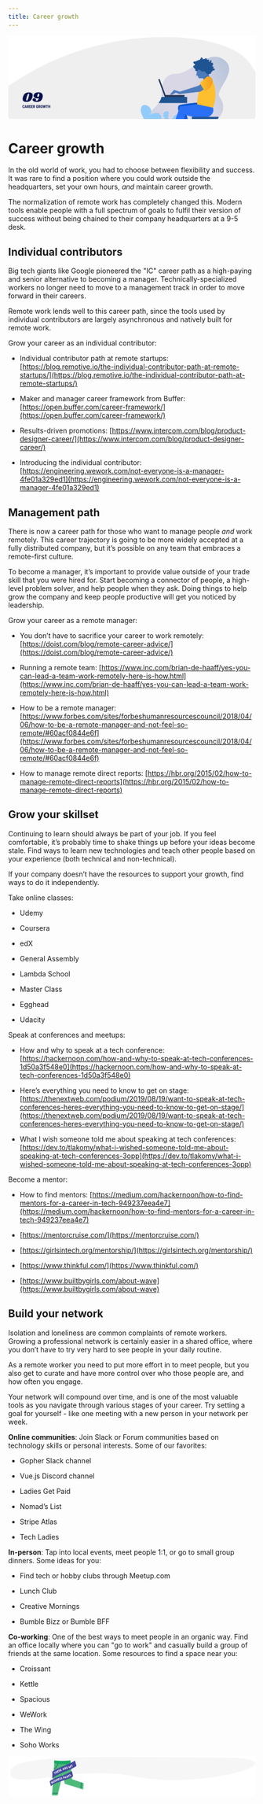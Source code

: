 ```yaml
---
title: Career growth
---
```


![Career growth](./assets/header-illustrations/9.png)

# Career growth

In the old world of work, you had to choose between flexibility and success. It was rare to find a position where you could work outside the headquarters, set your own hours, _and_ maintain career growth.

The normalization of remote work has completely changed this. Modern tools enable people with a full spectrum of goals to fulfil their version of success without being chained to their company headquarters at a 9-5 desk.

## Individual contributors

Big tech giants like Google pioneered the "IC" career path as a high-paying and senior alternative to becoming a manager. Technically-specialized workers no longer need to move to a management track in order to move forward in their careers.

Remote work lends well to this career path, since the tools used by individual contributors are largely asynchronous and natively built for remote work.

Grow your career as an individual contributor:

- Individual contributor path at remote startups: [https://blog.remotive.io/the-individual-contributor-path-at-remote-startups/](https://blog.remotive.io/the-individual-contributor-path-at-remote-startups/)

- Maker and manager career framework from Buffer: [https://open.buffer.com/career-framework/](https://open.buffer.com/career-framework/)

- Results-driven promotions: [https://www.intercom.com/blog/product-designer-career/](https://www.intercom.com/blog/product-designer-career/)

- Introducing the individual contributor: [https://engineering.wework.com/not-everyone-is-a-manager-4fe01a329ed1](https://engineering.wework.com/not-everyone-is-a-manager-4fe01a329ed1)

## Management path

There is now a career path for those who want to manage people _and_ work remotely. This career trajectory is going to be more widely accepted at a fully distributed company, but it’s possible on any team that embraces a remote-first culture.

To become a manager, it’s important to provide value outside of your trade skill that you were hired for. Start becoming a connector of people, a high-level problem solver, and help people when they ask. Doing things to help grow the company and keep people productive will get you noticed by leadership.

Grow your career as a remote manager:

- You don’t have to sacrifice your career to work remotely: [https://doist.com/blog/remote-career-advice/](https://doist.com/blog/remote-career-advice/)

- Running a remote team: [https://www.inc.com/brian-de-haaff/yes-you-can-lead-a-team-work-remotely-here-is-how.html](https://www.inc.com/brian-de-haaff/yes-you-can-lead-a-team-work-remotely-here-is-how.html)

- How to be a remote manager: [https://www.forbes.com/sites/forbeshumanresourcescouncil/2018/04/06/how-to-be-a-remote-manager-and-not-feel-so-remote/#60acf0844e6f](https://www.forbes.com/sites/forbeshumanresourcescouncil/2018/04/06/how-to-be-a-remote-manager-and-not-feel-so-remote/#60acf0844e6f)

- How to manage remote direct reports: [https://hbr.org/2015/02/how-to-manage-remote-direct-reports](https://hbr.org/2015/02/how-to-manage-remote-direct-reports)

## Grow your skillset

Continuing to learn should always be part of your job. If you feel comfortable, it’s probably time to shake things up before your ideas become stale. Find ways to learn new technologies and teach other people based on your experience (both technical and non-technical).

If your company doesn’t have the resources to support your growth, find ways to do it independently.

Take online classes:

- Udemy

- Coursera

- edX

- General Assembly

- Lambda School

- Master Class

- Egghead

- Udacity

Speak at conferences and meetups:

- How and why to speak at a tech conference: [https://hackernoon.com/how-and-why-to-speak-at-tech-conferences-1d50a3f548e0](https://hackernoon.com/how-and-why-to-speak-at-tech-conferences-1d50a3f548e0)

- Here’s everything you need to know to get on stage: [https://thenextweb.com/podium/2019/08/19/want-to-speak-at-tech-conferences-heres-everything-you-need-to-know-to-get-on-stage/](https://thenextweb.com/podium/2019/08/19/want-to-speak-at-tech-conferences-heres-everything-you-need-to-know-to-get-on-stage/)

- What I wish someone told me about speaking at tech conferences: [https://dev.to/tlakomy/what-i-wished-someone-told-me-about-speaking-at-tech-conferences-3opp](https://dev.to/tlakomy/what-i-wished-someone-told-me-about-speaking-at-tech-conferences-3opp)

Become a mentor:

- How to find mentors: [https://medium.com/hackernoon/how-to-find-mentors-for-a-career-in-tech-949237eea4e7](https://medium.com/hackernoon/how-to-find-mentors-for-a-career-in-tech-949237eea4e7)

- [https://mentorcruise.com/](https://mentorcruise.com/)

- [https://girlsintech.org/mentorship/](https://girlsintech.org/mentorship/)

- [https://www.thinkful.com/](https://www.thinkful.com/)

- [https://www.builtbygirls.com/about-wave](https://www.builtbygirls.com/about-wave)

## Build your network

Isolation and loneliness are common complaints of remote workers. Growing a professional network is certainly easier in a shared office, where you don’t have to try very hard to see people in your daily routine.

As a remote worker you need to put more effort in to meet people, but you also get to curate and have more control over who those people are, and how often you engage.

Your network will compound over time, and is one of the most valuable tools as you navigate through various stages of your career. Try setting a goal for yourself - like one meeting with a new person in your network per week.

**Online communities**: Join Slack or Forum communities based on technology skills or personal interests. Some of our favorites:

- Gopher Slack channel

- Vue.js Discord channel

- Ladies Get Paid

- Nomad’s List

- Stripe Atlas

- Tech Ladies

**In-person**: Tap into local events, meet people 1:1, or go to small group dinners. Some ideas for you:

- Find tech or hobby clubs through Meetup.com

- Lunch Club

- Creative Mornings

- Bumble Bizz or Bumble BFF

**Co-working**: One of the best ways to meet people in an organic way. Find an office locally where you can "go to work" and casually build a group of friends at the same location. Some resources to find a space near you:

- Croissant

- Kettle

- Spacious

- WeWork

- The Wing

- Soho Works

![The New Digital Economy](./assets/divider-illustrations/divider-2.png)